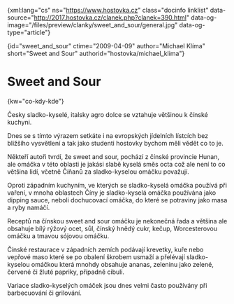
{xml:lang="cs" ns="https://www.hostovka.cz" class="docinfo linklist" data-source="http://2017.hostovka.cz/clanek.php?clanek=390.html" data-og-image="/files/preview/clanky/sweet\_and\_sour/general.jpg" data-og-type="article"}

{id="sweet\_and\_sour" ctime="2009-04-09" author="Michael Klíma" short="Sweet and Sour" authorid="hostovka/michael_klima"}

# Sweet and Sour

<!-- generated attribute kw by user_udpatekw.sh on 2019-03-11, do not edit -->

{kw="co-kdy-kde"}

Česky sladko-kyselé, italsky agro dolce se vztahuje většinou k čínské kuchyni.

Dnes se s tímto výrazem setkáte i na evropských jídelních lístcích bez bližšího vysvětlení a tak jako studenti hostovky bychom měli vědět co to je.

Někteří autoři tvrdí, že sweet and sour, pochází z čínské provincie Hunan, ale omáčka v této oblasti je jakási slabě kyselá směs octa což ale není to co většina lidí, včetně Číňanů za sladko-kyselou omáčku považují.

Oproti západním kuchyním, ve kterých se sladko-kyselá omáčka používá při vaření, v mnoha oblastech Číny je sladko-kyselá omáčka používána jako dipping sauce, neboli dochucovací omáčka, do které se potraviny jako masa a ryby namáčí.

Receptů na čínskou sweet and sour omáčku je nekonečná řada a většina ale obsahuje bílý rýžový ocet, sůl, čínský hnědý cukr, kečup, Worcesterovou omáčku a tmavou sójovou omáčku.

Čínské restaurace v západních zemích podávají krevetky, kuře nebo vepřové maso které se po obalení škrobem usmaží a přelévají sladko-kyselou omáčkou která mnohdy obsahuje ananas, zeleninu jako zelené, červené či žluté papriky, případně cibuli.

Variace sladko-kyselých omáček jsou dnes velmi často používány při barbecuování či grilování.

